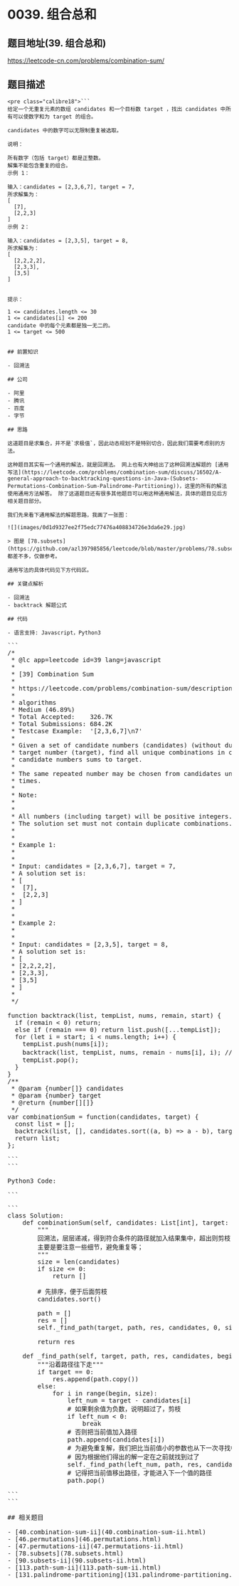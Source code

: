# 0039. 组合总和

## 题目地址(39. 组合总和)

<https://leetcode-cn.com/problems/combination-sum/>

## 题目描述

```
<pre class="calibre18">```
给定一个无重复元素的数组 candidates 和一个目标数 target ，找出 candidates 中所有可以使数字和为 target 的组合。

candidates 中的数字可以无限制重复被选取。

说明：

所有数字（包括 target）都是正整数。
解集不能包含重复的组合。 
示例 1：

输入：candidates = [2,3,6,7], target = 7,
所求解集为：
[
  [7],
  [2,2,3]
]
示例 2：

输入：candidates = [2,3,5], target = 8,
所求解集为：
[
  [2,2,2,2],
  [2,3,3],
  [3,5]
]


提示：

1 <= candidates.length <= 30
1 <= candidates[i] <= 200
candidate 中的每个元素都是独一无二的。
1 <= target <= 500

```
```

## 前置知识

- 回溯法

## 公司

- 阿里
- 腾讯
- 百度
- 字节

## 思路

这道题目是求集合，并不是`求极值`，因此动态规划不是特别切合，因此我们需要考虑别的方法。

这种题目其实有一个通用的解法，就是回溯法。 网上也有大神给出了这种回溯法解题的 [通用写法](https://leetcode.com/problems/combination-sum/discuss/16502/A-general-approach-to-backtracking-questions-in-Java-(Subsets-Permutations-Combination-Sum-Palindrome-Partitioning))，这里的所有的解法使用通用方法解答。 除了这道题目还有很多其他题目可以用这种通用解法，具体的题目见后方相关题目部分。

我们先来看下通用解法的解题思路，我画了一张图：

![](images/0d1d9327ee2f75edc77476a408834726e3da6e29.jpg)

> 图是 [78.subsets](https://github.com/azl397985856/leetcode/blob/master/problems/78.subsets.md)，都差不多，仅做参考。

通用写法的具体代码见下方代码区。

## 关键点解析

- 回溯法
- backtrack 解题公式

## 代码

- 语言支持: Javascript，Python3

```
<pre class="calibre18">```
<span class="hljs-title">/*
 * @lc app=leetcode id=39 lang=javascript
 *
 * [39] Combination Sum
 *
 * https://leetcode.com/problems/combination-sum/description/
 *
 * algorithms
 * Medium (46.89%)
 * Total Accepted:    326.7K
 * Total Submissions: 684.2K
 * Testcase Example:  '[2,3,6,7]\n7'
 *
 * Given a set of candidate numbers (candidates) (without duplicates) and a
 * target number (target), find all unique combinations in candidates where the
 * candidate numbers sums to target.
 *
 * The same repeated number may be chosen from candidates unlimited number of
 * times.
 *
 * Note:
 *
 *
 * All numbers (including target) will be positive integers.
 * The solution set must not contain duplicate combinations.
 *
 *
 * Example 1:
 *
 *
 * Input: candidates = [2,3,6,7], target = 7,
 * A solution set is:
 * [
 * ⁠ [7],
 * ⁠ [2,2,3]
 * ]
 *
 *
 * Example 2:
 *
 *
 * Input: candidates = [2,3,5], target = 8,
 * A solution set is:
 * [
 * [2,2,2,2],
 * [2,3,3],
 * [3,5]
 * ]
 *
 */</span>

<span class="hljs-function"><span class="hljs-keyword">function</span> <span class="hljs-title">backtrack</span>(<span class="hljs-params">list, tempList, nums, remain, start</span>) </span>{
  <span class="hljs-keyword">if</span> (remain < <span class="hljs-params">0</span>) <span class="hljs-keyword">return</span>;
  <span class="hljs-keyword">else</span> <span class="hljs-keyword">if</span> (remain === <span class="hljs-params">0</span>) <span class="hljs-keyword">return</span> list.push([...tempList]);
  <span class="hljs-keyword">for</span> (<span class="hljs-keyword">let</span> i = start; i < nums.length; i++) {
    tempList.push(nums[i]);
    backtrack(list, tempList, nums, remain - nums[i], i); <span class="hljs-title">// 数字可以重复使用， i + 1代表不可以重复利用</span>
    tempList.pop();
  }
}
<span class="hljs-title">/**
 * @param {number[]} candidates
 * @param {number} target
 * @return {number[][]}
 */</span>
<span class="hljs-keyword">var</span> combinationSum = <span class="hljs-function"><span class="hljs-keyword">function</span>(<span class="hljs-params">candidates, target</span>) </span>{
  <span class="hljs-keyword">const</span> list = [];
  backtrack(list, [], candidates.sort((a, b) => a - b), target, <span class="hljs-params">0</span>);
  <span class="hljs-keyword">return</span> list;
};

```
```

Python3 Code:

```
<pre class="calibre18">```
<span class="hljs-class"><span class="hljs-keyword">class</span> <span class="hljs-title">Solution</span>:</span>
    <span class="hljs-function"><span class="hljs-keyword">def</span> <span class="hljs-title">combinationSum</span><span class="hljs-params">(self, candidates: List[int], target: int)</span> -> List[List[int]]:</span>
        <span class="hljs-string">"""
        回溯法，层层递减，得到符合条件的路径就加入结果集中，超出则剪枝；
        主要是要注意一些细节，避免重复等；
        """</span>
        size = len(candidates)
        <span class="hljs-keyword">if</span> size <= <span class="hljs-params">0</span>:
            <span class="hljs-keyword">return</span> []

        <span class="hljs-title"># 先排序，便于后面剪枝</span>
        candidates.sort()

        path = []
        res = []
        self._find_path(target, path, res, candidates, <span class="hljs-params">0</span>, size)

        <span class="hljs-keyword">return</span> res

    <span class="hljs-function"><span class="hljs-keyword">def</span> <span class="hljs-title">_find_path</span><span class="hljs-params">(self, target, path, res, candidates, begin, size)</span>:</span>
        <span class="hljs-string">"""沿着路径往下走"""</span>
        <span class="hljs-keyword">if</span> target == <span class="hljs-params">0</span>:
            res.append(path.copy())
        <span class="hljs-keyword">else</span>:
            <span class="hljs-keyword">for</span> i <span class="hljs-keyword">in</span> range(begin, size):
                left_num = target - candidates[i]
                <span class="hljs-title"># 如果剩余值为负数，说明超过了，剪枝</span>
                <span class="hljs-keyword">if</span> left_num < <span class="hljs-params">0</span>:
                    <span class="hljs-keyword">break</span>
                <span class="hljs-title"># 否则把当前值加入路径</span>
                path.append(candidates[i])
                <span class="hljs-title"># 为避免重复解，我们把比当前值小的参数也从下一次寻找中剔除，</span>
                <span class="hljs-title"># 因为根据他们得出的解一定在之前就找到过了</span>
                self._find_path(left_num, path, res, candidates, i, size)
                <span class="hljs-title"># 记得把当前值移出路径，才能进入下一个值的路径</span>
                path.pop()

```
```

## 相关题目

- [40.combination-sum-ii](40.combination-sum-ii.html)
- [46.permutations](46.permutations.html)
- [47.permutations-ii](47.permutations-ii.html)
- [78.subsets](78.subsets.html)
- [90.subsets-ii](90.subsets-ii.html)
- [113.path-sum-ii](113.path-sum-ii.html)
- [131.palindrome-partitioning](131.palindrome-partitioning.html)